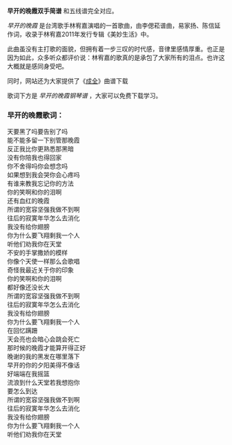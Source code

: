 

**早开的晚霞双手简谱** 和五线谱完全对应。

_早开的晚霞_ 是台湾歌手林宥嘉演唱的一首歌曲，由李偲菘谱曲，易家扬、陈信延作词，收录于林宥嘉2011年发行专辑《美妙生活》中。

此曲虽没有主打歌的面貌，但拥有着一步三叹的时代感，音律里感情厚重。也正是因为如此，众多听众都评价说：林宥嘉的歌真的是承包了大家所有的泪点。也许这大概就是感同身受吧。

同时，网站还为大家提供了《[成全](Music-8761-成全-林宥嘉.html "成全")》曲谱下载

歌词下方是 _早开的晚霞钢琴谱_ ，大家可以免费下载学习。

### 早开的晚霞歌词：

天要黑了吗要告别了吗  
能不能多留一下别管那晚霞  
反正我比你更熟悉那黑暗  
没有你陪我也得回家  
你不舍得吗你会想念吗  
如果想到我会哭你会心疼吗  
有谁来教我忘记你的方法  
你的笑啊和你的泪啊  
还有血红的晚霞  
所谓的宽容坚强我做不到啊  
往后的寂寞年华怎么去消化  
我没有给你翅膀  
你为什么要飞翔剩我一个人  
听他们劝我你在天堂  
不安的手掌撒娇的模样  
你像个天使一样那么会歌唱  
奇怪我最近关于你的印象  
你的笑啊和你的泪啊  
都好像还没长大  
所谓的宽容坚强我做不到啊  
往后的寂寞年华怎么去消化  
我没有给你翅膀  
你为什么要飞翔剩我一个人  
在回忆蹒跚  
天会亮也会暗心会跳会死亡  
那时候的晚霞才能算开得正好  
晚谢的我的黑发在哪里落下  
早开的你的夕阳美得不像话  
好端端在我摇篮  
流浪到什么天堂若我想抱你  
要怎么到达  
所谓的宽容坚强我做不到啊  
往后的寂寞年华怎么去消化  
我没有给你翅膀  
你为什么要飞翔剩我一个人  
听他们劝我你在天堂

